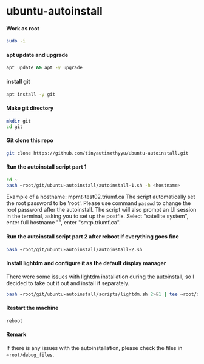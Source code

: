 # ubuntu-autoinstall

#### Work as root
```sh
sudo -i
```

#### apt update and upgrade
```sh
apt update && apt -y upgrade
```

#### install git
```sh
apt install -y git
```

#### Make git directory
```sh
mkdir git
cd git
```

#### Git clone this repo
```sh
git clone https://github.com/tinyautimothyyu/ubuntu-autoinstall.git
```

#### Run the autoinstall script part 1
```sh
cd ~
bash ~root/git/ubuntu-autoinstall/autoinstall-1.sh -h <hostname>
```
Example of a hostname: mpmt-test02.triumf.ca
The script automatically set the root password to be 'root'. Please use command `passwd` to change the root password after the autoinstall. The script will also prompt an UI session in the terminal, asking you to set up the postfix. Select "satellite system", enter full hostname "<hostname>", enter "smtp.triumf.ca". 


#### Run the autoinstall script part 2 after reboot if everything goes fine
```sh
bash ~root/git/ubuntu-autoinstall/autoinstall-2.sh
```

#### Install lightdm and configure it as the default display manager
There were some issues with lightdm installation during the autoinstall, so I decided to take out it out and install it separately.
```sh
bash ~root/git/ubuntu-autoinstall/scripts/lightdm.sh 2>&1 | tee ~root/debug_files/debug_lightdm.txt
```

#### Restart the machine
```sh
reboot
```

#### Remark
If there is any issues with the autoinstallation, please check the files in `~root/debug_files`.

